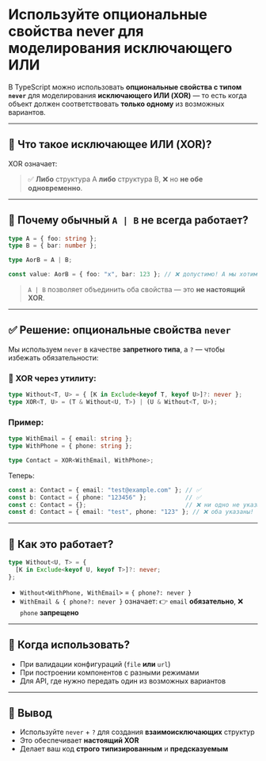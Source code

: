 # Используйте опциональные свойства never для моделирования исключающего ИЛИ

В TypeScript можно использовать **опциональные свойства с типом `never`** для моделирования **исключающего ИЛИ (XOR)** — то есть когда объект должен соответствовать **только одному** из возможных вариантов.

---

## 📌 Что такое исключающее ИЛИ (XOR)?

XOR означает:

> ✅ **Либо** структура A **либо** структура B,
> ❌ но **не обе одновременно**.

---

## 🚫 Почему обычный `A | B` не всегда работает?

```ts
type A = { foo: string };
type B = { bar: number };

type AorB = A | B;

const value: AorB = { foo: "x", bar: 123 }; // ❌ допустимо! А мы хотим запретить
```

> `A | B` позволяет объединить оба свойства — это **не настоящий XOR**.

---

## ✅ Решение: опциональные свойства `never`

Мы используем `never` в качестве **запретного типа**, а `?` — чтобы избежать обязательности:

### 🔧 XOR через утилиту:

```ts
type Without<T, U> = { [K in Exclude<keyof T, keyof U>]?: never };
type XOR<T, U> = (T & Without<U, T>) | (U & Without<T, U>);
```

### Пример:

```ts
type WithEmail = { email: string };
type WithPhone = { phone: string };

type Contact = XOR<WithEmail, WithPhone>;
```

Теперь:

```ts
const a: Contact = { email: "test@example.com" }; // ✅
const b: Contact = { phone: "123456" };           // ✅
const c: Contact = {};                            // ❌ ни одно не указано
const d: Contact = { email: "test", phone: "123" }; // ❌ оба указаны!
```

---

## 📘 Как это работает?

```ts
type Without<U, T> = {
  [K in Exclude<keyof U, keyof T>]?: never;
};
```

* `Without<WithPhone, WithEmail>` = `{ phone?: never }`
* `WithEmail & { phone?: never }` означает:
  👉 `email` **обязательно**,
  ❌ `phone` **запрещено**

---

## 🎯 Когда использовать?

* При валидации конфигураций (`file` **или** `url`)
* При построении компонентов с разными режимами
* Для API, где нужно передать один из возможных вариантов

---

## 📌 Вывод

* Используйте `never` + `?` для создания **взаимоисключающих** структур
* Это обеспечивает **настоящий XOR**
* Делает ваш код **строго типизированным** и **предсказуемым**

